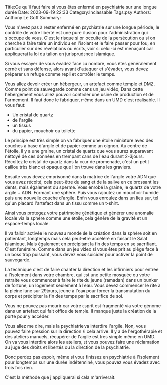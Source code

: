 Title:Ce qu'il faut faire si vous êtes enfermé en psychiatrie sur une longue durée
Date: 2023-09-19 22:33
Category:Inclassable
Tags:psy
Authors: Anthony Le Goff
Summary:

Vous n'avez pas à rester enfermé en psychiatrie sur une longue période, le contrôle de votre liberté est une pure illusion pour l'administration qui s'occupe de vous. C'est le risque si on occulte de la persécution ou si on cherche à faire taire un individu en l'isolant et le faire passer pour fou, en particulier sur des révélations ou écrits, voir si celui-ci est menaçant car appliquerai la loi du talion en jurisprudence islamique. 

Si vous essayer de vous évadez face au nombre, vous êtes généralement cerné et sans défense, alors avant d'attaquer et s'évader, vous devez préparer un refuge comme repli et contrôler le temps. 

Vous allez devoir créer un hébergeur, un artefact comme temple et DMZ. Comme point de sauvegarde comme dans un jeu vidéo, Dans cette hébergement vous allez pouvoir controler une usine de production et de l'armement. Il faut donc le fabriquer, même dans un UMD c'est réalisable. Il vous faut:

* Un cristal de quartz
* de l'argile
* un tissus
* du papier, mouchoir ou toilette

Le principe est très simple on va fabriquer une étoile miniature avec des couches à base d'argile et de papier comme un oignon. Au centre de l'étoile, il y a une graine, un cristal de quartz que vous aurez auparavant néttoyé de ces données en trempant dans de l'eau durant 2-3jours. Récoltez le cristal de quartz dans la cour de promenade, c'est un petit caillou très blanc et opaque que l'on trouve dans les graviers. 

Ensuite vous devez emprisonné dans la matrice de l'argile votre ADN que vous avez récolté, cela peut-être du sang et de la salive en ce brossant les dents, mais également du sperme. Vous enrobé la graine, le quartz de votre argile + ADN. Formant une sphère. Puis vous rajoutez un mouchoir humide puis une nouvelle couche d'argile. Enfin vous enroulez dans un lieu sur, tel qu'un placard l'artefact dans un tissu comme un t-shirt. 

Ainsi vous protegez votre patrimoine génétique et générer une anomalie locale via la sphère comme une étoile, cela génère de la gravité et un espace-temps locale.

Il va falloir activée le nouveau monde de la création dans la sphère soit en patientant, longtemps mais cela peut-être accéléré en faisant le Salat islamique. Mais également en précipitant la fin des temps en se sacrifiant. C'est funéraire. Comme dans un jeu video si vous êtes prit au piège face à un boss trop puissant, vous devez vous suicider pour activer la point de sauvegarde.

La technique c'est de faire chanter la direction et les infirmiers pour entrée à l'isolement dans votre chambre, qui est une petite mosquée ou votre retraite vous commencer à faire le rite du jeune (ramadan) dans un bunker de fortune, un logement seulement à l'eau. Vous devez commencer le rite à la pleine lune sur 29jours, jeune à l'eau pour forcer la transmutation du corps et précipiter la fin des temps par le sacrifice de soi. 

Vous ne pouvez pas mourir car votre esprit est fragmenté via votre génome dans un artefact qui fait office de temple. Il manque juste la création de la porte pour y accéder.

Vous allez me dire, mais la psychiatrie va interdire l'argile. Non, vous pouvez faire pression sur la direction si cela arrive. Il y a de l'ergothérapie et des ateliers manuels, récupérer de l'argile est très simple même en UMD. On va vous interdire alors les ateliers, et vous pouvez faire une réclamation au juge des droits et libertés ou la direction de la psychiatrie.

Donc perdez pas espoir, même si vous finissez en psychiatrie à l'isolement pour longtemps sur une durée indéterminé, vous pouvez vous évadez avec trois fois rien.

C'est la méthode que j'appliquerai si cela m'arriverait. 